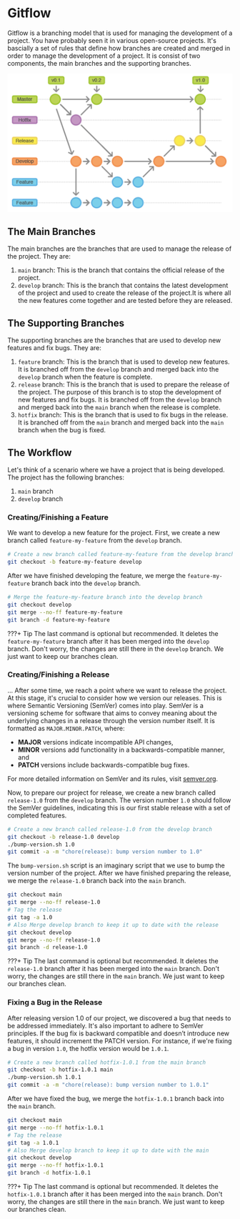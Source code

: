 # Gitflow

Gitflow is a branching model that is used for managing the development of a project. You have probably seen it in various open-source projects. It's bascially a set of rules that define how branches are created and merged in order to manage the development of a project. It is consist of two components, the main branches and the supporting branches.

![Gitflow](../../img/git/Gitflow.png)

## The Main Branches

The main branches are the branches that are used to manage the release of the project. They are:

1. `main` branch: This is the branch that contains the official release of the project.
2. `develop` branch: This is the branch that contains the latest development of the project and used to create the release of the project.It is where all the new features come together and are tested before they are released.

## The Supporting Branches

The supporting branches are the branches that are used to develop new features and fix bugs. They are:

1. `feature` branch: This is the branch that is used to develop new features. It is branched off from the `develop` branch and merged back into the `develop` branch when the feature is complete.
2. `release` branch: This is the branch that is used to prepare the release of the project. The purpose of this branch is to stop the development of new features and fix bugs. It is branched off from the `develop` branch and merged back into the `main` branch when the release is complete.
3. `hotfix` branch: This is the branch that is used to fix bugs in the release. It is branched off from the `main` branch and merged back into the `main` branch when the bug is fixed.

## The Workflow

Let's think of a scenario where we have a project that is being developed. The project has the following branches:

1. `main` branch
2. `develop` branch

### Creating/Finishing a Feature

We want to develop a new feature for the project. First, we create a new branch called `feature-my-feature` from the `develop` branch.

```bash
# Create a new branch called feature-my-feature from the develop branch
git checkout -b feature-my-feature develop
```

After we have finished developing the feature, we merge the `feature-my-feature` branch back into the `develop` branch.

```bash
# Merge the feature-my-feature branch into the develop branch
git checkout develop
git merge --no-ff feature-my-feature
git branch -d feature-my-feature
```

???+ Tip
    The last command is optional but recommended. It deletes the `feature-my-feature` branch after it has been merged into the `develop` branch. Don't worry, the changes are still there in the `develop` branch. We just want to keep our branches clean.

### Creating/Finishing a Release

... After some time, we reach a point where we want to release the project. At this stage, it's crucial to consider how we version our releases. This is where Semantic Versioning (SemVer) comes into play. SemVer is a versioning scheme for software that aims to convey meaning about the underlying changes in a release through the version number itself. It is formatted as `MAJOR.MINOR.PATCH`, where:

- **MAJOR** versions indicate incompatible API changes,
- **MINOR** versions add functionality in a backwards-compatible manner, and
- **PATCH** versions include backwards-compatible bug fixes.

For more detailed information on SemVer and its rules, visit [semver.org](https://semver.org/).

Now, to prepare our project for release, we create a new branch called `release-1.0` from the `develop` branch. The version number `1.0` should follow the SemVer guidelines, indicating this is our first stable release with a set of completed features.

```bash
# Create a new branch called release-1.0 from the develop branch
git checkout -b release-1.0 develop
./bump-version.sh 1.0
git commit -a -m "chore(release): bump version number to 1.0"
```

The `bump-version.sh` script is an imaginary script that we use to bump the version number of the project. After we have finished preparing the release, we merge the `release-1.0` branch back into the `main` branch.

```bash
git checkout main
git merge --no-ff release-1.0
# Tag the release
git tag -a 1.0
# Also Merge develop branch to keep it up to date with the release
git checkout develop
git merge --no-ff release-1.0
git branch -d release-1.0
```

???+ Tip
    The last command is optional but recommended. It deletes the `release-1.0` branch after it has been merged into the `main` branch. Don't worry, the changes are still there in the `main` branch. We just want to keep our branches clean.

### Fixing a Bug in the Release

After releasing version 1.0 of our project, we discovered a bug that needs to be addressed immediately. It's also important to adhere to SemVer principles. If the bug fix is backward compatible and doesn’t introduce new features, it should increment the PATCH version. For instance, if we're fixing a bug in version `1.0`, the hotfix version would be `1.0.1`.

```bash
# Create a new branch called hotfix-1.0.1 from the main branch
git checkout -b hotfix-1.0.1 main
./bump-version.sh 1.0.1
git commit -a -m "chore(release): bump version number to 1.0.1"
```

After we have fixed the bug, we merge the `hotfix-1.0.1` branch back into the `main` branch.

```bash
git checkout main
git merge --no-ff hotfix-1.0.1
# Tag the release
git tag -a 1.0.1
# Also Merge develop branch to keep it up to date with the main
git checkout develop
git merge --no-ff hotfix-1.0.1
git branch -d hotfix-1.0.1
```

???+ Tip
    The last command is optional but recommended. It deletes the `hotfix-1.0.1` branch after it has been merged into the `main` branch. Don't worry, the changes are still there in the `main` branch. We just want to keep our branches clean.
